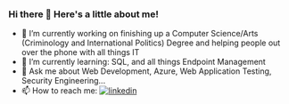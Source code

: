### Hi there 👋 Here's a little about me!

<!--
**eleans412/eleans412** is a ✨ _special_ ✨ repository because its `README.md` (this file) appears on your GitHub profile.

Here are some ideas to get you started:

- 🔭 I’m currently working on ...
- 🌱 I’m currently learning ...
- 👯 I’m looking to collaborate on ...
- 🤔 I’m looking for help with ...
- 💬 Ask me about ...
- 📫 How to reach me: ...
- 😄 Pronouns: ...
- ⚡ Fun fact: ...
-->
- 🔭 I’m currently working on finishing up a Computer Science/Arts (Criminology and International Politics) Degree and helping people out over the phone with all things IT
- 🌱 I’m currently learning: SQL, and all things Endpoint Management
- 💬 Ask me about Web Development, Azure, Web Application Testing, Security Engineering...
- 📫 How to reach me:
[![linkedin](https://img.shields.io/badge/LinkedIn-0077B5?style=for-the-badge&logo=linkedin&logoColor=white)](https://au.linkedin.com/in/ea04)

